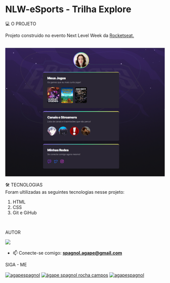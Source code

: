 # NLW-eSports - Trilha Explore

💻 O PROJETO

Projeto construido no evento Next Level Week da <a blank="_target" href="https://www.rocketseat.com.br/"> Rocketseat.</a>
<br><br>

![preview](./.github/preview.png)

🛠️ TECNOLOGIAS
<br>
Foram ultilizadas as seguintes tecnologias nesse projeto:

<ol>
<li>HTML</li>

<li>CSS</li>

<li>Git e GiHub</li>
</ol>
<br>

AUTOR<br>

<!-- ![Author](/.github/Author.png) -->

<img src="NLW-eSports/.github/Author.png" width="100px">


- 📫 Conecte-se comigo: **spagnol.agape@gmail.com**


SIGA - ME
<p align="left">
<a href="https://twitter.com/agapespagnol" target="blank"><img align="center" src="https://raw.githubusercontent.com/rahuldkjain/github-profile-readme-generator/master/src/images/icons/Social/twitter.svg" alt="agapespagnol" height="30" width="40" /></a>
<a href="https://linkedin.com/in/ágape spagnol rocha campos" target="blank"><img align="center" src="https://raw.githubusercontent.com/rahuldkjain/github-profile-readme-generator/master/src/images/icons/Social/linked-in-alt.svg" alt="ágape spagnol rocha campos" height="30" width="40" /></a>
<a href="https://instagram.com/agapespagnol" target="blank"><img align="center" src="https://raw.githubusercontent.com/rahuldkjain/github-profile-readme-generator/master/src/images/icons/Social/instagram.svg" alt="agapespagnol" height="30" width="40" /></a>
</p>

